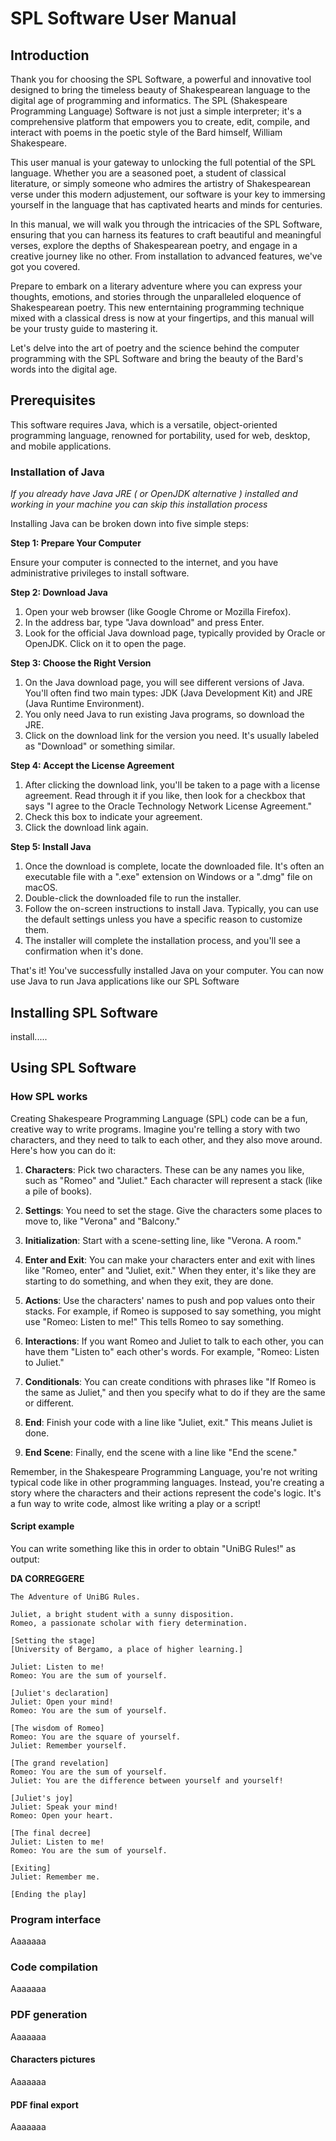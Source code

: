 # SPL Software User Manual
## Introduction
Thank you for choosing the SPL Software, a powerful and innovative tool designed to bring the timeless beauty of Shakespearean language to the digital age of programming and informatics. The SPL (Shakespeare Programming Language) Software is not just a simple interpreter; it's a comprehensive platform that empowers you to create, edit, compile, and interact with poems in the poetic style of the Bard himself, William Shakespeare.

This user manual is your gateway to unlocking the full potential of the SPL language. Whether you are a seasoned poet, a student of classical literature, or simply someone who admires the artistry of Shakespearean verse under this modern adjustement, our software is your key to immersing yourself in the language that has captivated hearts and minds for centuries.

In this manual, we will walk you through the intricacies of the SPL Software, ensuring that you can harness its features to craft beautiful and meaningful verses, explore the depths of Shakespearean poetry, and engage in a creative journey like no other. From installation to advanced features, we've got you covered.

Prepare to embark on a literary adventure where you can express your thoughts, emotions, and stories through the unparalleled eloquence of Shakespearean poetry. This new enterntaining programming technique mixed with a classical dress is now at your fingertips, and this manual will be your trusty guide to mastering it.

Let's delve into the art of poetry and the science behind the computer programming with the SPL Software and bring the beauty of the Bard's words into the digital age.

## Prerequisites
This software requires Java, which is a versatile, object-oriented programming language, renowned for portability, used for web, desktop, and mobile applications.

### Installation of Java
*If you already have Java JRE ( or OpenJDK alternative ) installed and working in your machine you can skip this installation process*

Installing Java can be broken down into five simple steps:

**Step 1: Prepare Your Computer**

Ensure your computer is connected to the internet, and you have administrative privileges to install software.

**Step 2: Download Java**

1. Open your web browser (like Google Chrome or Mozilla Firefox).
2. In the address bar, type "Java download" and press Enter.
3. Look for the official Java download page, typically provided by Oracle or OpenJDK. Click on it to open the page.

**Step 3: Choose the Right Version**

1. On the Java download page, you will see different versions of Java. You'll often find two main types: JDK (Java Development Kit) and JRE (Java Runtime Environment).
2. You only need Java to run existing Java programs, so download the JRE.
3. Click on the download link for the version you need. It's usually labeled as "Download" or something similar.

**Step 4: Accept the License Agreement**

1. After clicking the download link, you'll be taken to a page with a license agreement. Read through it if you like, then look for a checkbox that says "I agree to the Oracle Technology Network License Agreement."
2. Check this box to indicate your agreement.
3. Click the download link again.

**Step 5: Install Java**

1. Once the download is complete, locate the downloaded file. It's often an executable file with a ".exe" extension on Windows or a ".dmg" file on macOS.
2. Double-click the downloaded file to run the installer.
3. Follow the on-screen instructions to install Java. Typically, you can use the default settings unless you have a specific reason to customize them.
4. The installer will complete the installation process, and you'll see a confirmation when it's done.

That's it! You've successfully installed Java on your computer. You can now use Java to run Java applications like our SPL Software

## Installing SPL Software
install.....

## Using SPL Software
### How SPL works
Creating Shakespeare Programming Language (SPL) code can be a fun, creative way to write programs. Imagine you're telling a story with two characters, and they need to talk to each other, and they also move around. Here's how you can do it:

1. **Characters**: Pick two characters. These can be any names you like, such as "Romeo" and "Juliet." Each character will represent a stack (like a pile of books).

2. **Settings**: You need to set the stage. Give the characters some places to move to, like "Verona" and "Balcony."

3. **Initialization**: Start with a scene-setting line, like "Verona. A room."

4. **Enter and Exit**: You can make your characters enter and exit with lines like "Romeo, enter" and "Juliet, exit." When they enter, it's like they are starting to do something, and when they exit, they are done.

5. **Actions**: Use the characters' names to push and pop values onto their stacks. For example, if Romeo is supposed to say something, you might use "Romeo: Listen to me!" This tells Romeo to say something.

6. **Interactions**: If you want Romeo and Juliet to talk to each other, you can have them "Listen to" each other's words. For example, "Romeo: Listen to Juliet."

7. **Conditionals**: You can create conditions with phrases like "If Romeo is the same as Juliet," and then you specify what to do if they are the same or different.

8. **End**: Finish your code with a line like "Juliet, exit." This means Juliet is done.

9. **End Scene**: Finally, end the scene with a line like "End the scene."

Remember, in the Shakespeare Programming Language, you're not writing typical code like in other programming languages. Instead, you're creating a story where the characters and their actions represent the code's logic. It's a fun way to write code, almost like writing a play or a script!

#### Script example
You can write something like this in order to obtain "UniBG Rules!" as output:

**DA CORREGGERE**
```
The Adventure of UniBG Rules.

Juliet, a bright student with a sunny disposition.
Romeo, a passionate scholar with fiery determination.

[Setting the stage]
[University of Bergamo, a place of higher learning.]

Juliet: Listen to me!
Romeo: You are the sum of yourself.

[Juliet's declaration]
Juliet: Open your mind!
Romeo: You are the sum of yourself.

[The wisdom of Romeo]
Romeo: You are the square of yourself.
Juliet: Remember yourself.

[The grand revelation]
Romeo: You are the sum of yourself.
Juliet: You are the difference between yourself and yourself!

[Juliet's joy]
Juliet: Speak your mind!
Romeo: Open your heart.

[The final decree]
Juliet: Listen to me!
Romeo: You are the sum of yourself.

[Exiting]
Juliet: Remember me.

[Ending the play]
```

### Program interface
Aaaaaaa
### Code compilation
Aaaaaaa
### PDF generation
Aaaaaaa
#### Characters pictures
Aaaaaaa
#### PDF final export
Aaaaaaa
